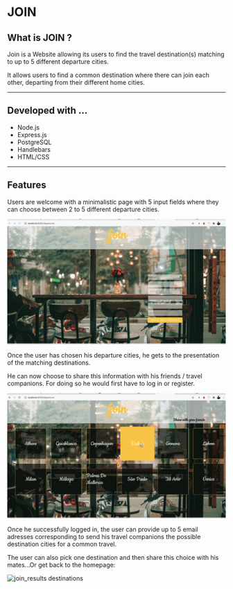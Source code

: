 # JOIN

## What is JOIN ?

Join is a Website allowing its users to find the travel destination(s) matching to up to 5 different departure cities.

It allows users to find a common destination where there can join each other, departing from their different home cities.

---

## Developed with ...

-   Node.js
-   Express.js
-   PostgreSQL
-   Handlebars
-   HTML/CSS

---

## Features

Users are welcome with a minimalistic page with 5 input fields where they can choose between 2 to 5 different departure cities.

![join_welcomepage](public/readme/join_welcomepage.gif)

Once the user has chosen his departure cities, he gets to the presentation of the matching destinations.

He can now choose to share this information with his friends / travel companions.
For doing so he would first have to log in or register.

![join_results destinations](public/readme/join_destinations.gif)

Once he successfully logged in, the user can provide up to 5 email adresses corresponding to send his travel companions the possible destination cities for a common travel.

The user can also pick one destination and then share this choice with his mates...Or get back to the homepage:

![join_results destinations](public/readme/join_selectcity.gif)
